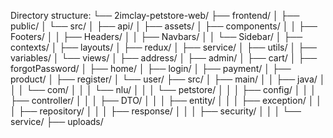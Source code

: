 Directory structure:
└── 2imclay-petstore-web/
    ├── frontend/
    │   ├── public/
    │   └── src/
    │       ├── api/
    │       ├── assets/
    │       ├── components/
    │       │   ├── Footers/
    │       │   ├── Headers/
    │       │   ├── Navbars/
    │       │   └── Sidebar/
    │       ├── contexts/
    │       ├── layouts/
    │       ├── redux/
    │       ├── service/
    │       ├── utils/
    │       ├── variables/
    │       └── views/
    │           ├── address/
    │           ├── admin/
    │           ├── cart/
    │           ├── forgotPassword/
    │           ├── home/
    │           ├── login/
    │           ├── payment/
    │           ├── product/
    │           ├── register/
    │           └── user/
    ├── src/
    │   ├── main/
    │   │   ├── java/
    │   │   │   └── com/
    │   │   │       └── nlu/
    │   │   │           └── petstore/
    │   │   │               ├── config/
    │   │   │               ├── controller/
    │   │   │               ├── DTO/
    │   │   │               ├── entity/
    │   │   │               ├── exception/
    │   │   │               ├── repository/
    │   │   │               ├── response/
    │   │   │               ├── security/
    │   │   │               └── service/
    ├── uploads/
